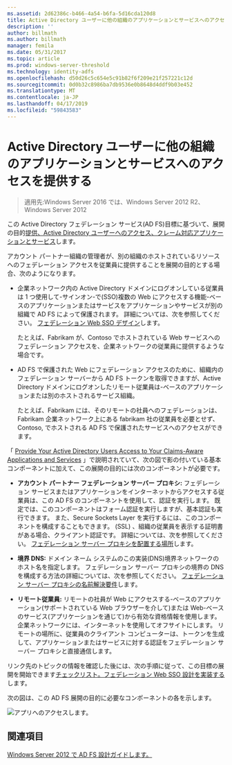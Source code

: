 ```yaml
---
ms.assetid: 2d62386c-b466-4a54-b6fa-5d16cda120d8
title: Active Directory ユーザーに他の組織のアプリケーションとサービスへのアクセスを提供する
description: ''
author: billmath
ms.author: billmath
manager: femila
ms.date: 05/31/2017
ms.topic: article
ms.prod: windows-server-threshold
ms.technology: identity-adfs
ms.openlocfilehash: d50d26c5c654e5c91b82f6f209e21f257221c12d
ms.sourcegitcommit: 0d0b32c8986ba7db9536e0b8648d4ddf9b03e452
ms.translationtype: MT
ms.contentlocale: ja-JP
ms.lasthandoff: 04/17/2019
ms.locfileid: "59843583"
---
```

# <a name="provide-your-active-directory-users-access-to-the-applications-and-services-of-other-organizations"></a>Active Directory ユーザーに他の組織のアプリケーションとサービスへのアクセスを提供する

>適用先:Windows Server 2016 では、Windows Server 2012 R2、Windows Server 2012

この Active Directory フェデレーション サービス\(AD FS\)目標に基づいて、展開の目的[提供、Active Directory ユーザーへのアクセス、クレーム対応アプリケーションとサービス](Provide-Your-Active-Directory-Users-Access-to-Your-Claims-Aware-Applications-and-Services.md)します。  
  
アカウント パートナー組織の管理者が、別の組織のホストされているリソースへのフェデレーション アクセスを従業員に提供することを展開の目的とする場合、次のようになります。  
  
-   企業ネットワーク内の Active Directory ドメインにログオンしている従業員は 1 つ使用して\-サインオン\-で\(SSO\)複数の Web にアクセスする機能\-ベースのアプリケーションまたはサービスをアプリケーションやサービスが別の組織で AD FS によって保護されます。 詳細については、次を参照してください。 [フェデレーション Web SSO デザイン](Federated-Web-SSO-Design.md)します。  
  
    たとえば、Fabrikam が、Contoso でホストされている Web サービスへのフェデレーション アクセスを、企業ネットワークの従業員に提供するような場合です。  
  
-   AD FS で保護された Web にフェデレーション アクセスのために、組織内のフェデレーション サーバーから AD FS トークンを取得できますが、Active Directory ドメインにログオンしたリモート従業員は\-ベースのアプリケーションまたは別のホストされるサービス組織。  
  
    たとえば、Fabrikam には、そのリモートの社員へのフェデレーションは、Fabrikam 企業ネットワーク上にある fabrikam 社の従業員を必要とせず、Contoso, でホストされる AD FS で保護されたサービスへのアクセスができます。  
  
「 [Provide Your Active Directory Users Access to Your Claims-Aware Applications and Services](Provide-Your-Active-Directory-Users-Access-to-Your-Claims-Aware-Applications-and-Services.md) 」で説明されていて、次の図で影の付いている基本コンポーネントに加えて、この展開の目的には次のコンポーネントが必要です。  
  
-   **アカウント パートナー フェデレーション サーバー プロキシ:** フェデレーション サービスまたはアプリケーションをインターネットからアクセスする従業員は、この AD FS のコンポーネントを使用して、認証を実行します。 既定では、このコンポーネントはフォーム認証を実行しますが、基本認証も実行できます。 また、Secure Sockets Layer を実行するには、このコンポーネントを構成することもできます。 \(SSL\) 、組織の従業員を表示する証明書がある場合、クライアント認証です。 詳細については、次を参照してください。 [フェデレーション サーバー プロキシを配置する場所](Where-to-Place-a-Federation-Server-Proxy.md)します。  
  
-   **境界 DNS:** ドメイン ネーム システムのこの実装\(DNS\)境界ネットワークのホスト名を指定します。 フェデレーション サーバー プロキシの境界の DNS を構成する方法の詳細については、次を参照してください。 [フェデレーション サーバー プロキシの名前解決要件](Name-Resolution-Requirements-for-Federation-Server-Proxies.md)します。  
  
-   **リモート従業員:** リモートの社員が Web にアクセスする\-ベースのアプリケーション\(サポートされている Web ブラウザーを介して\)または Web\-ベースのサービス\(アプリケーションを通じて\)から有効な資格情報を使用します。企業ネットワークには、インターネットを使用してオフサイトにします。 リモートの場所に、従業員のクライアント コンピューターは、トークンを生成して、アプリケーションまたはサービスに対する認証をフェデレーション サーバー プロキシと直接通信します。  
  
リンク先のトピックの情報を確認した後には、次の手順に従って、この目標の展開を開始できます[チェックリスト。フェデレーション Web SSO 設計を実装する](../../ad-fs/deployment/Checklist--Implementing-a-Federated-Web-SSO-Design.md)します。  
  
次の図は、この AD FS 展開の目的に必要なコンポーネントの各を示します。  
  
![アプリへのアクセスします。](media/50af4837-31e0-451f-a942-e705c2300065.gif)  
  
## <a name="see-also"></a>関連項目
[Windows Server 2012 で AD FS 設計ガイドします。](AD-FS-Design-Guide-in-Windows-Server-2012.md)
